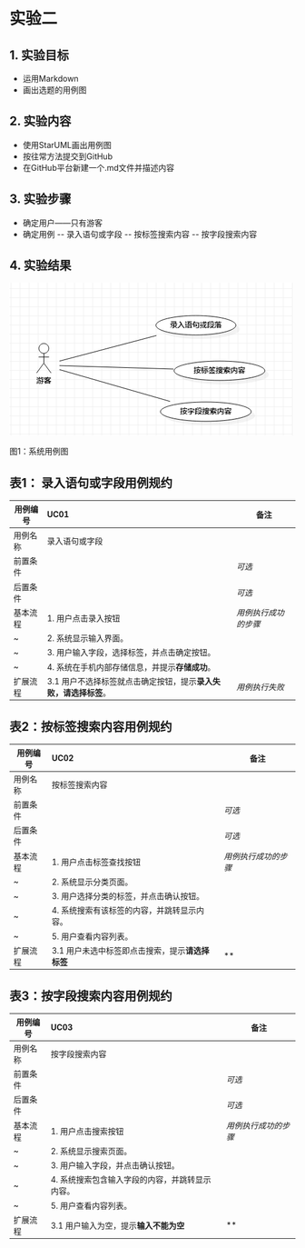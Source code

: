 # 实验二

## 1. 实验目标
- 运用Markdown
- 画出选题的用例图

## 2. 实验内容
- 使用StarUML画出用例图
- 按往常方法提交到GitHub
- 在GitHub平台新建一个.md文件并描述内容

## 3. 实验步骤
- 确定用户——只有游客
- 确定用例
-- 录入语句或字段
-- 按标签搜索内容
-- 按字段搜索内容

## 4. 实验结果

![用例图](./Pic20.jpg)

图1：系统用例图


## 表1：  录入语句或字段用例规约

用例编号  | UC01 | 备注  
-|:-|-  
用例名称  | 录入语句或字段  |   
前置条件  |     | *可选*   
后置条件  |     | *可选*   
基本流程  | 1. 用户点击录入按钮   |*用例执行成功的步骤*    
~| 2. 系统显示输入界面。 |   
~| 3. 用户输入字段，选择标签，并点击确定按钮。 |   
~| 4. 系统在手机内部存储信息，并提示**存储成功**。 |   
扩展流程  | 3.1 用户不选择标签就点击确定按钮，提示**录入失败，请选择标签**。  |*用例执行失败*    

## 表2：按标签搜索内容用例规约
用例编号  | UC02 | 备注  
-|:-|-  
用例名称  | 按标签搜索内容  |   
前置条件  |     | *可选*   
后置条件  |  | *可选*   
基本流程  | 1. 用户点击标签查找按钮   |*用例执行成功的步骤*    
~| 2. 系统显示分类页面。 |   
~| 3. 用户选择分类的标签，并点击确认按钮。 |   
~| 4. 系统搜索有该标签的内容，并跳转显示内容。 |   
~| 5. 用户查看内容列表。|  
扩展流程  | 3.1 用户未选中标签即点击搜索，提示**请选择标签**  |**    

## 表3：按字段搜索内容用例规约
用例编号  | UC03 | 备注  
-|:-|-  
用例名称  | 按字段搜索内容  |   
前置条件  |     | *可选*   
后置条件  |  | *可选*   
基本流程  | 1. 用户点击搜索按钮   |*用例执行成功的步骤*    
~| 2. 系统显示搜索页面。 |   
~| 3. 用户输入字段，并点击确认按钮。 |   
~| 4. 系统搜索包含输入字段的内容，并跳转显示内容。 |   
~| 5. 用户查看内容列表。|  
扩展流程  | 3.1 用户输入为空，提示**输入不能为空**  |**    
